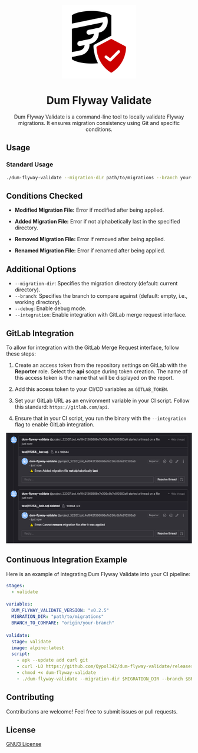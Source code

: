 <div align="center">
  <img width=200 alt="logo Dum Flyway Validate" src="doc/assets/logo.svg">

  # Dum Flyway Validate

  Dum Flyway Validate is a command-line tool to locally validate Flyway migrations. It ensures migration consistency using Git and specific conditions.

</div>

## Usage

### Standard Usage

```bash
./dum-flyway-validate --migration-dir path/to/migrations --branch your-branch
```

## Conditions Checked

- **Modified Migration File:** Error if modified after being applied.
  
- **Added Migration File:** Error if not alphabetically last in the specified directory.

- **Removed Migration File:** Error if removed after being applied.
  
- **Renamed Migration File:** Error if renamed after being applied.

## Additional Options

- `--migration-dir`: Specifies the migration directory (default: current directory).
- `--branch`: Specifies the branch to compare against (default: empty, i.e., working directory).
- `--debug`: Enable debug mode.
- `--integration`: Enable integration with GitLab merge request interface.

## GitLab Integration

To allow for integration with the GitLab Merge Request interface, follow these steps:

1. Create an access token from the repository settings on GitLab with the **Reporter** role. Select the **api** scope during token creation. The name of this access token is the name that will be displayed on the report.

2. Add this access token to your CI/CD variables as `GITLAB_TOKEN`.

3. Set your GitLab URL as an environment variable in your CI script. Follow this standard: `https://gitlab.com/api`.

4. Ensure that in your CI script, you run the binary with the `--integration` flag to enable GitLab integration.

<img src="doc/assets/illustration.PNG" alt="Illustration of gitlab integration" height="300">

## Continuous Integration Example

Here is an example of integrating Dum Flyway Validate into your CI pipeline:

```yaml
stages:
  - validate

variables:
  DUM_FLYWAY_VALIDATE_VERSION: "v0.2.5"
  MIGRATION_DIR: "path/to/migrations"
  BRANCH_TO_COMPARE: "origin/your-branch"

validate:
  stage: validate
  image: alpine:latest
  script:
    - apk --update add curl git
    - curl -LO https://github.com/Qypol342/dum-flyway-validate/releases/download/$DUM_FLYWAY_VALIDATE_VERSION/dum-flyway-validate
    - chmod +x dum-flyway-validate
    - ./dum-flyway-validate --migration-dir $MIGRATION_DIR --branch $BRANCH_TO_COMPARE --integration
```

## Contributing

Contributions are welcome! Feel free to submit issues or pull requests.

## License

[GNU3 License](LICENSE)
